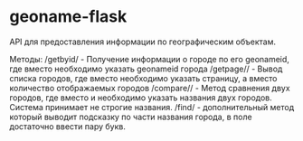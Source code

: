 # geoname-flask

API для предоставления информации по географическим объектам.

Методы:
/getbyid/<id>  - Получение информации о городе по его geonameid, где вместо <id> необходимо указать geonameid города
/getpage/<page>/<number> - Вывод списка городов, где вместо <page> необходимо указать страницу, а вместо <number> количество отображаемых городов
/compare/<city1>/<city2> - Метод сравнения двух городов, где вместо <city1> и <city2> необходимо указать названия двух городов. Система принимает не строгие названия.
/find/<city> - дополнительный метод который выводит подсказку по части названия города, в поле <city1> достаточно ввести пару букв.
